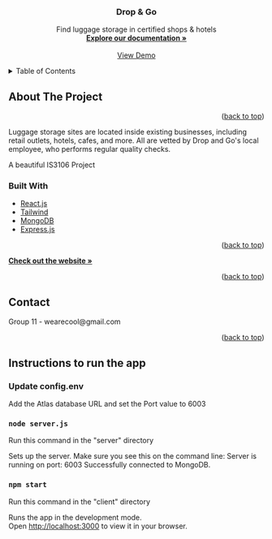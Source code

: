 <div id="top"></div>

<!-- PROJECT SHIELDS -->
<!--
*** I'm using markdown "reference style" links for readability.
*** Reference links are enclosed in brackets [ ] instead of parentheses ( ).
*** See the bottom of this document for the declaration of the reference variables
*** for contributors-url, forks-url, etc. This is an optional, concise syntax you may use.
*** https://www.markdownguide.org/basic-syntax/#reference-style-links
-->

<!-- PROJECT LOGO -->
<br />
<div align="center">
  <!-- <a href="https://dropandgo.netlify.app/">
    <img src="./src/assets/TempLogo.png" alt="Logo" width="200" height="auto">
  </a> -->

<h3 align="center">Drop & Go</h3>

  <p align="center">
    Find luggage storage in certified shops & hotels
    <br />
    <a href="https://github.com/seantanyurong/drop-and-go"><strong>Explore our documentation »</strong></a>
    <br />
    <br />
    <a href="https://dropandgo.netlify.app/">View Demo</a>
    <!-- ·
    <a href="https://github.com/github_username/repo_name/issues">Request Feature</a> -->
  </p>
</div>

<!-- TABLE OF CONTENTS -->
<details>
  <summary>Table of Contents</summary>
  <ol>
    <li>
      <a href="#about-the-project">About The Project</a>
      <ul>
        <li><a href="#built-with">Built With</a></li>
      </ul>
    </li>
    <li><a href="#roadmap">Roadmap</a></li>
    <li><a href="#contact">Contact</a></li>

  </ol>
</details>

<!-- ABOUT THE PROJECT -->

## About The Project

<!-- [![Product Name Screen Shot][product-screenshot]](https://the100club.netlify.app/) -->

<p align="right">(<a href="#top">back to top</a>)</p>
<p>Luggage storage sites are located inside existing businesses, including retail outlets, hotels, cafes, and more. All are vetted by Drop and Go's local employee, who performs regular quality checks.</p>

<p>A beautiful IS3106 Project</p>

### Built With

- [React.js](https://reactjs.org/)
- [Tailwind](https://tailwindcss.com/)
- [MongoDB](https://www.mongodb.com/)
- [Express.js](https://expressjs.com/)

<p align="right">(<a href="#top">back to top</a>)</p>

<a href="https://is3106-dropandgo.netlify.app/"><strong>Check out the website »</strong></a>

<p align="right">(<a href="#top">back to top</a>)</p>

<!-- CONTACT -->

## Contact

<p>Group 11 - wearecool@gmail.com</p>

<p align="right">(<a href="#top">back to top</a>)</p>

<!-- ACKNOWLEDGMENTS -->

<!-- ## Acknowledgments

- []()
- []()
- []()

<p align="right">(<a href="#top">back to top</a>)</p>

<!-- MARKDOWN LINKS & IMAGES -->
<!-- https://www.markdownguide.org/basic-syntax/#reference-style-links -->

<!-- [contributors-shield]: https://img.shields.io/github/contributors/github_username/repo_name.svg?style=for-the-badge
[contributors-url]: https://github.com/github_username/repo_name/graphs/contributors
[forks-shield]: https://img.shields.io/github/forks/github_username/repo_name.svg?style=for-the-badge
[forks-url]: https://github.com/github_username/repo_name/network/members
[stars-shield]: https://img.shields.io/github/stars/github_username/repo_name.svg?style=for-the-badge
[stars-url]: https://github.com/github_username/repo_name/stargazers
[issues-shield]: https://img.shields.io/github/issues/github_username/repo_name.svg?style=for-the-badge
[issues-url]: https://github.com/github_username/repo_name/issues
[license-shield]: https://img.shields.io/github/license/github_username/repo_name.svg?style=for-the-badge
[license-url]: https://github.com/github_username/repo_name/blob/master/LICENSE.txt
[linkedin-shield]: https://img.shields.io/badge/-LinkedIn-black.svg?style=for-the-badge&logo=linkedin&colorB=555
[linkedin-url]: https://linkedin.com/in/linkedin_username-->

## Instructions to run the app

### Update config.env

Add the Atlas database URL and set the Port value to 6003

### `node server.js`

Run this command in the "server" directory

Sets up the server. Make sure you see this on the command line:
Server is running on port: 6003
Successfully connected to MongoDB.

### `npm start`

Run this command in the "client" directory

Runs the app in the development mode.\
Open [http://localhost:3000](http://localhost:3000) to view it in your browser.
